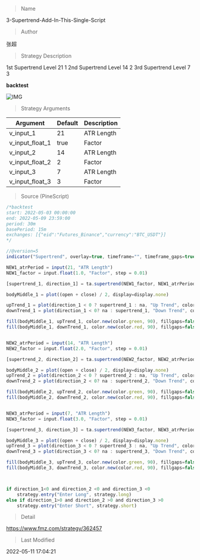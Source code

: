 
> Name

3-Supertrend-Add-In-This-Single-Script

> Author

张超

> Strategy Description

1st Supertrend Level 21 1
2nd Supertrend Level 14 2 
3rd Supertrend Level 7 3

**backtest**

 ![IMG](https://www.fmz.com/upload/asset/16364ff2277259753d7.png) 


> Strategy Arguments



|Argument|Default|Description|
|----|----|----|
|v_input_1|21|ATR Length|
|v_input_float_1|true|Factor|
|v_input_2|14|ATR Length|
|v_input_float_2|2|Factor|
|v_input_3|7|ATR Length|
|v_input_float_3|3|Factor|


> Source (PineScript)

``` javascript
/*backtest
start: 2022-05-03 00:00:00
end: 2022-05-09 23:59:00
period: 30m
basePeriod: 15m
exchanges: [{"eid":"Futures_Binance","currency":"BTC_USDT"}]
*/

//@version=5
indicator("Supertrend", overlay=true, timeframe="", timeframe_gaps=true)

NEW1_atrPeriod = input(21, "ATR Length")
NEW1_factor = input.float(1.0, "Factor", step = 0.01)

[supertrend_1, direction_1] = ta.supertrend(NEW1_factor, NEW1_atrPeriod)

bodyMiddle_1 = plot((open + close) / 2, display=display.none)

upTrend_1 = plot(direction_1 < 0 ? supertrend_1 : na, "Up Trend", color = color.green, style=plot.style_linebr)
downTrend_1 = plot(direction_1 < 0? na : supertrend_1, "Down Trend", color = color.red, style=plot.style_linebr)

fill(bodyMiddle_1, upTrend_1, color.new(color.green, 90), fillgaps=false)
fill(bodyMiddle_1, downTrend_1, color.new(color.red, 90), fillgaps=false)


NEW2_atrPeriod = input(14, "ATR Length")
NEW2_factor = input.float(2.0, "Factor", step = 0.01)

[supertrend_2, direction_2] = ta.supertrend(NEW2_factor, NEW2_atrPeriod)

bodyMiddle_2 = plot((open + close) / 2, display=display.none)
upTrend_2 = plot(direction_2 < 0 ? supertrend_2 : na, "Up Trend", color = color.green, style=plot.style_linebr)
downTrend_2 = plot(direction_2 < 0? na : supertrend_2, "Down Trend", color = color.red, style=plot.style_linebr)

fill(bodyMiddle_2, upTrend_2, color.new(color.green, 90), fillgaps=false)
fill(bodyMiddle_2, downTrend_2, color.new(color.red, 90), fillgaps=false)


NEW3_atrPeriod = input(7, "ATR Length")
NEW3_factor = input.float(3.0, "Factor", step = 0.01)

[supertrend_3, direction_3] = ta.supertrend(NEW3_factor, NEW3_atrPeriod)

bodyMiddle_3 = plot((open + close) / 2, display=display.none)
upTrend_3 = plot(direction_3 < 0 ? supertrend_3 : na, "Up Trend", color = color.green, style=plot.style_linebr)
downTrend_3 = plot(direction_3 < 0? na : supertrend_3, "Down Trend", color = color.red, style=plot.style_linebr)

fill(bodyMiddle_3, upTrend_3, color.new(color.green, 90), fillgaps=false)
fill(bodyMiddle_3, downTrend_3, color.new(color.red, 90), fillgaps=false)



if direction_1<0 and direction_2 <0 and direction_3 <0
    strategy.entry("Enter Long", strategy.long)
else if direction_1>0 and direction_2 >0 and direction_3 >0
    strategy.entry("Enter Short", strategy.short)
```

> Detail

https://www.fmz.com/strategy/362457

> Last Modified

2022-05-11 17:04:21
